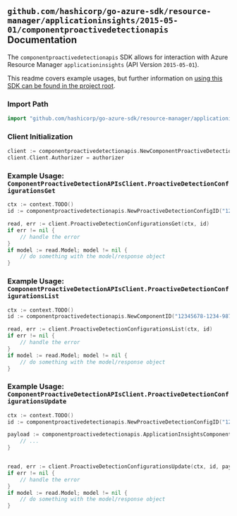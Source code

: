 
## `github.com/hashicorp/go-azure-sdk/resource-manager/applicationinsights/2015-05-01/componentproactivedetectionapis` Documentation

The `componentproactivedetectionapis` SDK allows for interaction with Azure Resource Manager `applicationinsights` (API Version `2015-05-01`).

This readme covers example usages, but further information on [using this SDK can be found in the project root](https://github.com/hashicorp/go-azure-sdk/tree/main/docs).

### Import Path

```go
import "github.com/hashicorp/go-azure-sdk/resource-manager/applicationinsights/2015-05-01/componentproactivedetectionapis"
```


### Client Initialization

```go
client := componentproactivedetectionapis.NewComponentProactiveDetectionAPIsClientWithBaseURI("https://management.azure.com")
client.Client.Authorizer = authorizer
```


### Example Usage: `ComponentProactiveDetectionAPIsClient.ProactiveDetectionConfigurationsGet`

```go
ctx := context.TODO()
id := componentproactivedetectionapis.NewProactiveDetectionConfigID("12345678-1234-9876-4563-123456789012", "example-resource-group", "componentValue", "configurationIdValue")

read, err := client.ProactiveDetectionConfigurationsGet(ctx, id)
if err != nil {
	// handle the error
}
if model := read.Model; model != nil {
	// do something with the model/response object
}
```


### Example Usage: `ComponentProactiveDetectionAPIsClient.ProactiveDetectionConfigurationsList`

```go
ctx := context.TODO()
id := componentproactivedetectionapis.NewComponentID("12345678-1234-9876-4563-123456789012", "example-resource-group", "componentValue")

read, err := client.ProactiveDetectionConfigurationsList(ctx, id)
if err != nil {
	// handle the error
}
if model := read.Model; model != nil {
	// do something with the model/response object
}
```


### Example Usage: `ComponentProactiveDetectionAPIsClient.ProactiveDetectionConfigurationsUpdate`

```go
ctx := context.TODO()
id := componentproactivedetectionapis.NewProactiveDetectionConfigID("12345678-1234-9876-4563-123456789012", "example-resource-group", "componentValue", "configurationIdValue")

payload := componentproactivedetectionapis.ApplicationInsightsComponentProactiveDetectionConfiguration{
	// ...
}


read, err := client.ProactiveDetectionConfigurationsUpdate(ctx, id, payload)
if err != nil {
	// handle the error
}
if model := read.Model; model != nil {
	// do something with the model/response object
}
```
